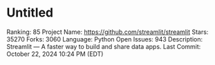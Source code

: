 # Untitled

Ranking: 85
Project Name: https://github.com/streamlit/streamlit
Stars: 35270
Forks: 3060
Language: Python
Open Issues: 943
Description: Streamlit — A faster way to build and share data apps.
Last Commit: October 22, 2024 10:24 PM (EDT)
